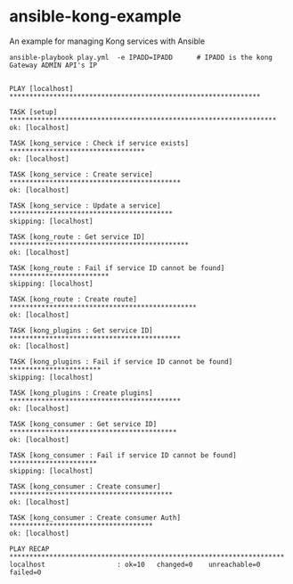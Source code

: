 # ansible-kong-example
An example for managing Kong services with Ansible


    ansible-playbook play.yml  -e IPADD=IPADD      # IPADD is the kong Gateway ADMIN API's IP 
     
    
    PLAY [localhost] ***************************************************************

    TASK [setup] *******************************************************************
    ok: [localhost]

    TASK [kong_service : Check if service exists] **********************************
    ok: [localhost]

    TASK [kong_service : Create service] *******************************************
    ok: [localhost]

    TASK [kong_service : Update a service] *****************************************
    skipping: [localhost]

    TASK [kong_route : Get service ID] *********************************************
    ok: [localhost]

    TASK [kong_route : Fail if service ID cannot be found] *************************
    skipping: [localhost]

    TASK [kong_route : Create route] ***********************************************
    ok: [localhost]

    TASK [kong_plugins : Get service ID] *******************************************
    ok: [localhost]

    TASK [kong_plugins : Fail if service ID cannot be found] ***********************
    skipping: [localhost]

    TASK [kong_plugins : Create plugins] *******************************************
    ok: [localhost]

    TASK [kong_consumer : Get service ID] ******************************************
    ok: [localhost]
    
    TASK [kong_consumer : Fail if service ID cannot be found] **********************
    skipping: [localhost]

    TASK [kong_consumer : Create consumer] *****************************************
    ok: [localhost]

    TASK [kong_consumer : Create consumer Auth] ************************************
    ok: [localhost]

    PLAY RECAP *********************************************************************
    localhost                  : ok=10   changed=0    unreachable=0    failed=0   

    
